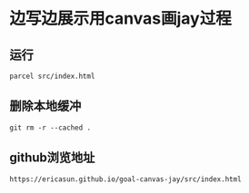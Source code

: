# 边写边展示用canvas画jay过程
## 运行
```
parcel src/index.html
```

## 删除本地缓冲
```
git rm -r --cached .
```

## github浏览地址
```
https://ericasun.github.io/goal-canvas-jay/src/index.html
```
